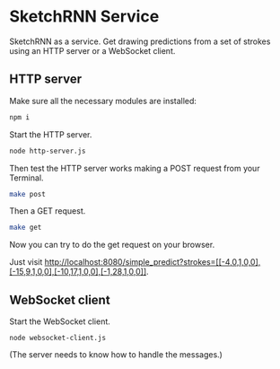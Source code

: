 # SketchRNN Service

SketchRNN as a service. Get drawing predictions from a set of strokes using an HTTP server or a WebSocket client.

## HTTP server

Make sure all the necessary modules are installed:

```bash
npm i
```

Start the HTTP server.

```bash
node http-server.js
```

Then test the HTTP server works making a POST request from your Terminal.

```bash
make post
```

Then a GET request.

```bash
make get
```

Now you can try to do the get request on your browser.

Just visit <http://localhost:8080/simple_predict?strokes=[[-4,0,1,0,0],[-15,9,1,0,0],[-10,17,1,0,0],[-1,28,1,0,0]]>.

## WebSocket client

Start the WebSocket client.

```
node websocket-client.js
```

(The server needs to know how to handle the messages.)
